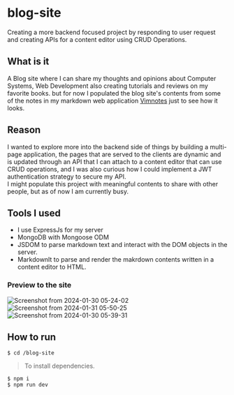 # blog-site
Creating a more backend focused project by responding to user request and creating APIs for a content editor using CRUD Operations.
## What is it 
A Blog site where I can share my thoughts and opinions about Computer Systems, Web Development also creating tutorials and reviews on my favorite books. but for now I populated the blog site's contents from some of the notes in my markdown web application [Vimnotes](https://github.com/Sty6x/markdown-app) just to see how it looks.
## Reason
I wanted to explore more into the backend side of things by building a multi-page application, the pages that are served to the clients are dynamic and is updated through an API that I can attach to a content editor that can use CRUD operations, and I was also curious how I could implement a JWT authentication strategy to secure my API.   
I might populate this project with meaningful contents to share with other people, but as of now I am currently busy.
## Tools I used
- I use ExpressJs for my server 
- MongoDB with Mongoose ODM
- JSDOM to parse markdown text and interact with the DOM objects in the server.
- MarkdownIt to parse and render the makrdown contents written in a content editor to HTML.   

### Preview to the site
![Screenshot from 2024-01-30 05-24-02](https://github.com/Sty6x/blog-site/assets/53662191/ee798d20-540f-42ae-99cc-b61404163467)
![Screenshot from 2024-01-31 05-50-25](https://github.com/Sty6x/blog-site/assets/53662191/0f2c64a7-2b4f-4efe-bfef-aaaf6a90c6d8)
![Screenshot from 2024-01-30 05-39-31](https://github.com/Sty6x/blog-site/assets/53662191/2dc56d4e-7cf7-4d29-a87a-e7e6f92fd3c6)


## How to run

`$ cd /blog-site`  
> To install dependencies.

`$ npm i`   
`$ npm run dev`  
